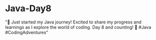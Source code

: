 # Java-Day8
"🚀 Just started my Java journey! Excited to share my progress and learnings as I explore the world of coding. Day 8 and counting! 🌟 #Java #CodingAdventures"
